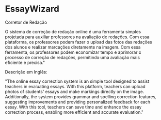 # EssayWizard
Corretor de Redação

O sistema de correção de redação online é uma ferramenta simples projetada para auxiliar professores na avaliação de redações. Com essa plataforma, os professores podem fazer o upload das fotos das redações dos alunos e realizar marcações diretamente na imagem. Com essa ferramenta, os professores podem economizar tempo e aprimorar o processo de correção de redações, permitindo uma avaliação mais eficiente e precisa."

Descrição em Inglês:

"The online essay correction system is an simple tool designed to assist teachers in evaluating essays. With this platform, teachers can upload photos of students' essays and make markings directly on the image. Additionally, the system provides grammar and spelling correction features, suggesting improvements and providing personalized feedback for each essay. With this tool, teachers can save time and enhance the essay correction process, enabling more efficient and accurate evaluation."
